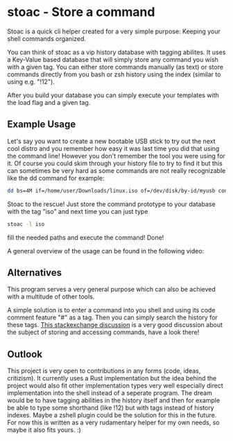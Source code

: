 # stoac - Store a command
Stoac is a quick cli helper created for a very simple purpose: Keeping your shell commands organized. 

You can think of stoac as a vip history database with tagging abilites. 
It uses a Key-Value based database that will simply store any command you wish with a given tag. 
You can either store commands manually (as text) or store commands directly from you bash or zsh history using the index (similar to using e.g. "!12"). 

After you build your database you can simply execute your templates with the load flag and a given tag. 

## Example Usage

Let's say you want to create a new bootable USB stick to try out the next cool distro and you remember how easy it was last time you did that using the command line!
However you don't remember the tool you were using for it. 
Of course you could skim through your history file to try to find it but this can sometimes be very hard as some commands are not really recognizable like the dd command for example:
~~~bash
dd bs=4M if=/home/user/Downloads/linux.iso of=/dev/disk/by-id/myusb conv=fsync oflag=direct status=progress
~~~

Stoac to the rescue!
Just store the command prototype to your database with the tag "iso" and next time you can just type
~~~bash
stoac -l iso
~~~
fill the needed paths and execute the command! Done!

A general overview of the usage can be found in the following video:

## Alternatives

This program serves a very general purpose which can also be achieved with a multitude of other tools. 

A simple solution is to enter a command into you shell and using its code comment feature "#" as a tag. 
Then you can simply search the history for these tags. 
[This stackexchange discussion](https://unix.stackexchange.com/questions/26245/how-to-quickly-store-and-access-often-used-commands) is a very good discussion about the subject of storing and accessing commands, have a look there!

## Outlook

This project is very open to contributions in any forms (code, ideas, critizism). 
It currently uses a Rust implementation but the idea behind the project would also fit other implementation types very well especially direct implementation into the shell instead of a seperate program. 
The dream would be to have tagging abilities in the history itself and then for example be able to type some shorthand (like !12) but with tags instead of history indexes. 
Maybe a zshell plugin could be the solution for this in the future. 
For now this is written as a very rudamentary helper for my own needs, so maybe it also fits yours. :)
